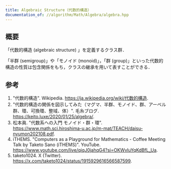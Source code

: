 ```yaml
---
title: Algebraic Structure（代数的構造）
documentation_of: //algorithm/Math/Algebra/algebra.hpp
---
```



## 概要

「代数的構造 (algebraic structure) 」を定義するクラス群．

「半群 (semigroup)」や「モノイド (monoid)」，「群 (group)」といった代数的構造の性質は包含関係をもち，クラスの継承を用いて表すことができる．


## 参考

1. "代数的構造". Wikipedia. <https://ja.wikipedia.org/wiki/代数的構造>.
1. "代数的構造の関係を図示してみた（マグマ、半群、モノイド、群、アーベル群、環、可換環、整域、体）". 毛糸ブログ. <https://keito.luxe/2020/01/25/algebra/>.
1. 松本眞. "代数系への入門 モノイド・群・環". <https://www.math.sci.hiroshima-u.ac.jp/m-mat/TEACH/daisu-nyumon202108.pdf>.
1. iTHEMS. "Computers as a Playground for Mathematics - Coffee Meeting Talk by Taketo Sano (iTHEMS)". YouTube. <https://www.youtube.com/live/qiqJ0jahqG4?si=OKWvluYqKdBfL_Ua>.
1. taketo1024. X (Twitter). <https://x.com/taketo1024/status/1915929616566587599>.
